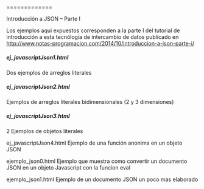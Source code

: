 
=============

Introducción a JSON – Parte I

Los ejemplos aqui expuestos corresponden a la parte I del tutorial de introducción a esta tecnólogia de 
intercambio de datos publicado en http://www.notas-programacion.com/2014/10/introduccion-a-json-parte-i/


##### ej_javascriptJson1.html #####
Dos ejemplos de arreglos literales

##### ej_javascriptJson2.html #####
Ejemplos de arreglos literales bidimensionales (2 y 3 dimensiones)

##### ej_javascriptJson3.html #####
2 Ejemplos de objetos literales


ej_javascriptJson4.html
Ejemplo de una función anonima en un objeto JSON

ejemplo_json0.html
Ejemplo que muestra como convertir un documento JSON en un objeto Javascript con la funcion eval
 
ejemplo_json1.html
Ejemplo de un documento JSON un poco mas elaborado








